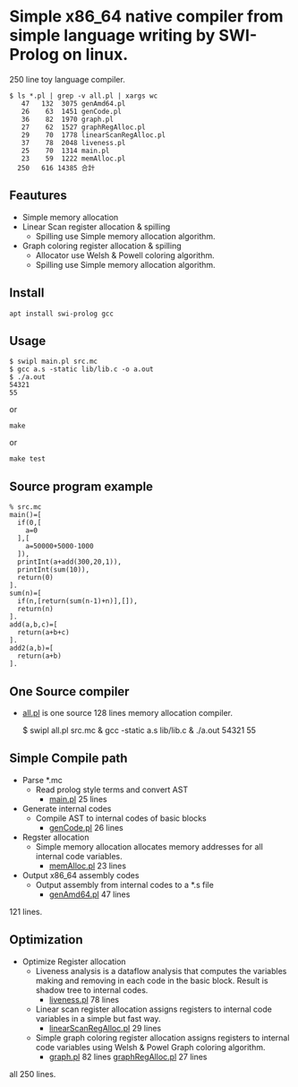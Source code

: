 # Simple x86_64 native compiler from simple language writing by SWI-Prolog on linux.

250 line toy language compiler.

    $ ls *.pl | grep -v all.pl | xargs wc
       47   132  3075 genAmd64.pl
       26    63  1451 genCode.pl
       36    82  1970 graph.pl
       27    62  1527 graphRegAlloc.pl
       29    70  1778 linearScanRegAlloc.pl
       37    78  2048 liveness.pl
       25    70  1314 main.pl
       23    59  1222 memAlloc.pl
      250   616 14385 合計

## Feautures

- Simple memory allocation
- Linear Scan register allocation & spilling
    - Spilling use Simple memory allocation algorithm.
- Graph coloring register allocation & spilling
    - Allocator use Welsh & Powell coloring algorithm.
    - Spilling use Simple memory allocation algorithm.

## Install

    apt install swi-prolog gcc

## Usage

    $ swipl main.pl src.mc
    $ gcc a.s -static lib/lib.c -o a.out
    $ ./a.out
    54321
    55

or

    make

or

    make test


## Source program example

    % src.mc
    main()=[
      if(0,[
        a=0
      ],[
        a=50000+5000-1000
      ]),
      printInt(a+add(300,20,1)),
      printInt(sum(10)),
      return(0)
    ].
    sum(n)=[
      if(n,[return(sum(n-1)+n)],[]),
      return(n)
    ].
    add(a,b,c)=[
      return(a+b+c)
    ].
    add2(a,b)=[
      return(a+b)
    ].

## One Source compiler

- [all.pl](all.pl) is one source 128 lines memory allocation compiler.

    $ swipl all.pl src.mc & gcc -static a.s lib/lib.c & ./a.out
    54321
    55

## Simple Compile path

- Parse *.mc
    - Read prolog style terms and convert AST
        - [main.pl](main.pl) 25 lines
- Generate internal codes
    - Compile AST to internal codes of basic blocks
        - [genCode.pl](genCode.pl) 26 lines
- Regster allocation
    - Simple memory allocation allocates memory addresses for all internal code variables.
        - [memAlloc.pl](memAlloc.pl) 23 lines
- Output x86_64 assembly codes
    - Output assembly from internal codes to a *.s file
        - [genAmd64.pl](genAmd64.pl) 47 lines

121 lines.

## Optimization

- Optimize Register allocation
    - Liveness analysis is a dataflow analysis that computes the variables making and removing in each code in the basic block. Result is shadow tree to internal codes.
        - [liveness.pl](liveness.pl) 78 lines
    - Linear scan register allocation assigns registers to internal code variables in a simple but fast way.
        - [linearScanRegAlloc.pl](linearScanRegAlloc.pl) 29 lines
    - Simple graph coloring register allocation assigns registers to internal code variables using Welsh & Powel Graph coloring algorithm.
        - [graph.pl](graph.pl) 82 lines [graphRegAlloc.pl](graphRegAlloc.pl) 27 lines

all 250 lines.
